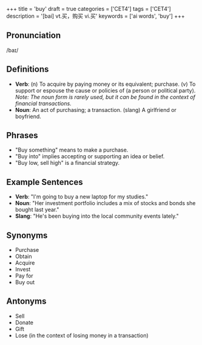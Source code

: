+++
title = 'buy'
draft = true
categories = ['CET4']
tags = ['CET4']
description = '[bai] vt.买，购买 vi.买'
keywords = ['ai words', 'buy']
+++

## Pronunciation
/baɪ/

## Definitions
- **Verb**: (n) To acquire by paying money or its equivalent; purchase. (v) To support or espouse the cause or policies of (a person or political party). *Note: The noun form is rarely used, but it can be found in the context of financial transactions.*
- **Noun**: An act of purchasing; a transaction. (slang) A girlfriend or boyfriend.

## Phrases
- "Buy something" means to make a purchase.
- "Buy into" implies accepting or supporting an idea or belief.
- "Buy low, sell high" is a financial strategy.

## Example Sentences
- **Verb**: "I'm going to buy a new laptop for my studies."
- **Noun**: "Her investment portfolio includes a mix of stocks and bonds she bought last year."
- **Slang**: "He's been buying into the local community events lately."

## Synonyms
- Purchase
- Obtain
- Acquire
- Invest
- Pay for
- Buy out

## Antonyms
- Sell
- Donate
- Gift
- Lose (in the context of losing money in a transaction)
